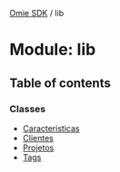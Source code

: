 [Omie SDK](../README.md) / lib

# Module: lib

## Table of contents

### Classes

- [Caracteristicas](../classes/lib.Caracteristicas.md)
- [Clientes](../classes/lib.Clientes.md)
- [Projetos](../classes/lib.Projetos.md)
- [Tags](../classes/lib.Tags.md)
